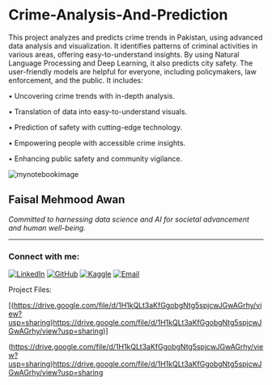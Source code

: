# Crime-Analysis-And-Prediction

This project analyzes and predicts crime trends in Pakistan, using advanced data analysis and visualization. It identifies patterns of criminal activities in various areas, offering easy-to-understand insights. By using Natural Language Processing and Deep Learning, it also predicts city safety. The user-friendly models are helpful for everyone, including policymakers, law enforcement, and the public. 
It includes:

•	Uncovering crime trends with in-depth analysis.

•	Translation of data into easy-to-understand visuals.

•	Prediction of safety with cutting-edge technology. 

•	Empowering people with accessible crime insights.

•	Enhancing public safety and community vigilance.





![mynotebookimage](https://github.com/FaisalAwa/ML--SVM/assets/96324075/71e4f7eb-a790-497b-8014-383ad7a546ba)

## Faisal Mehmood Awan
*Committed to harnessing data science and AI for societal advancement and human well-being.*

---

### Connect with me:
[![LinkedIn](https://img.shields.io/badge/LinkedIn-blue.svg?style=flat-square&logo=linkedin&logoColor=white&link=Your_LinkedIn_Profile_Link)](https://www.linkedin.com/in/faisal-mehmood-awan-4771a8233/) <!-- Replace Your_LinkedIn_Profile_Link with your LinkedIn profile link -->
[![GitHub](https://img.shields.io/badge/GitHub-black.svg?style=flat-square&logo=github&logoColor=white&link=Your_GitHub_Profile_Link)](https://github.com/FaisalAwa) <!-- Replace Your_GitHub_Profile_Link with your GitHub profile link -->
[![Kaggle](https://img.shields.io/badge/Kaggle-20BEFF.svg?style=flat-square&logo=kaggle&logoColor=white&link=Your_Kaggle_Notebook_Link)](https://www.kaggle.com/malikfaisalawan) <!-- Replace Your_Kaggle_Notebook_Link with your Kaggle notebook link -->
[![Email](https://img.shields.io/badge/Email-D14836?style=flat-square&logo=gmail&logoColor=white&link=mailto:Your_Email)](mailto:Faisal914awan@gmail.com) <!-- Replace Your_Email with your email address -->


Project Files:

[(https://drive.google.com/file/d/1H1kQLt3aKfGgobgNtg5spjcwJGwAGrhy/view?usp=sharing)https://drive.google.com/file/d/1H1kQLt3aKfGgobgNtg5spjcwJGwAGrhy/view?usp=sharing)]

(https://drive.google.com/file/d/1H1kQLt3aKfGgobgNtg5spjcwJGwAGrhy/view?usp=sharing)https://drive.google.com/file/d/1H1kQLt3aKfGgobgNtg5spjcwJGwAGrhy/view?usp=sharing

